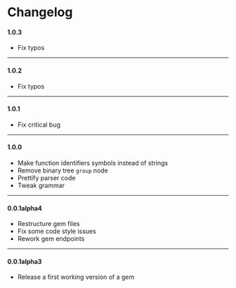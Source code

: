 # Changelog

#### 1.0.3

- Fix typos

---

#### 1.0.2

- Fix typos

---

#### 1.0.1

- Fix critical bug

---

#### 1.0.0

- Make function identifiers symbols instead of strings
- Remove binary tree `group` node
- Prettify parser code
- Tweak grammar

---

#### 0.0.1alpha4

- Restructure gem files
- Fix some code style issues
- Rework gem endpoints

---

#### 0.0.1alpha3

- Release a first working version of a gem
